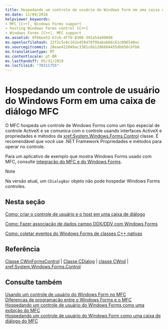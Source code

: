 ```yaml
---
title: Hospedando um controle de usuário do Windows Form em uma caixa de diálogo MFC
ms.date: 11/04/2016
helpviewer_keywords:
- MFC [C++], Windows Forms support
- hosting Windows Forms control [C++]
- Windows Forms [C++], MFC support
ms.assetid: 9f66ee52-b7cb-4ffd-8306-392a5da990d8
ms.openlocfilehash: 22f2c5c6c162e459470f9babab66c61c096540ec
ms.sourcegitcommit: 28eae422049ac3381c6b1206664455dbb56cbfb6
ms.translationtype: MT
ms.contentlocale: pt-BR
ms.lasthandoff: 05/31/2019
ms.locfileid: "70311755"
---
```

# <a name="hosting-a-windows-form-user-control-in-an-mfc-dialog-box"></a>Hospedando um controle de usuário do Windows Form em uma caixa de diálogo MFC

O MFC hospeda um controle de Windows Forms como um tipo especial de controle ActiveX e se comunica com o controle usando interfaces ActiveX e propriedades e métodos da <xref:System.Windows.Forms.Control> classe. É recomendável que você use .NET Framework Propriedades e métodos para operar no controle.

Para um aplicativo de exemplo que mostra Windows Forms usado com MFC, consulte [integração do MFC e do Windows Forms](https://www.microsoft.com/downloads/details.aspx?FamilyID=987021bc-e575-4fe3-baa9-15aa50b0f599&displaylang=en).

> [!NOTE]
>  Na versão atual, um `CDialogBar` objeto não pode hospedar Windows Forms controles.

## <a name="in-this-section"></a>Nesta seção

[Como: criar o controle de usuário e o host em uma caixa de diálogo](../dotnet/how-to-create-the-user-control-and-host-in-a-dialog-box.md)

[Como: Fazer associação de dados campo DDX/DDV com Windows Forms](../dotnet/how-to-do-ddx-ddv-data-binding-with-windows-forms.md)

[Como: coletar eventos do Windows Forms de classes C++ nativas](../dotnet/how-to-sink-windows-forms-events-from-native-cpp-classes.md)

## <a name="reference"></a>Referência

[Classe CWinFormsControl](../mfc/reference/cwinformscontrol-class.md) &#124; [Classe CDialog](../mfc/reference/cdialog-class.md) &#124; [classe CWnd](../mfc/reference/cwnd-class.md) &#124; <xref:System.Windows.Forms.Control>

## <a name="see-also"></a>Consulte também

[Usando um controle de usuário do Windows Form no MFC](../dotnet/using-a-windows-form-user-control-in-mfc.md)<br/>
[Diferenças de programação entre o Windows Forms e o MFC](../dotnet/windows-forms-mfc-programming-differences.md)<br/>
[Hospedando um controle de usuário do Windows Forms como uma exibição do MFC](../dotnet/hosting-a-windows-forms-user-control-as-an-mfc-view.md)<br/>
[Hospedando um controle de usuário do Windows Form como uma caixa de diálogo do MFC](../dotnet/hosting-a-windows-form-user-control-as-an-mfc-dialog-box.md)
